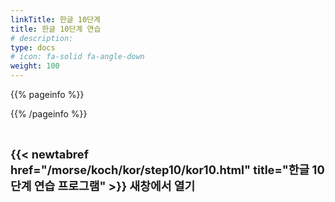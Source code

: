 ```yaml
---
linkTitle: 한글 10단계
title: 한글 10단계 연습
# description: 
type: docs
# icon: fa-solid fa-angle-down
weight: 100
---
```


{{% pageinfo %}}


{{% /pageinfo %}}

<br>

<b><span style="font-size:130%">{{< newtabref href="/morse/koch/kor/step10/kor10.html" title="한글 10단계 연습 프로그램" >}} 새창에서 열기</span></b>


